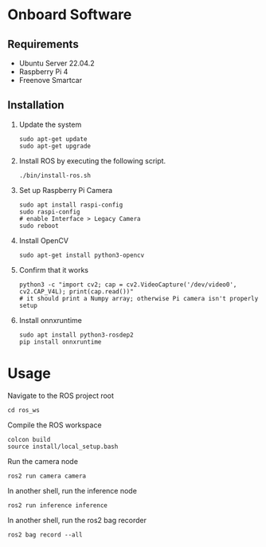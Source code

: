 # Onboard Software

## Requirements

- Ubuntu Server 22.04.2
- Raspberry Pi 4
- Freenove Smartcar

## Installation

1. Update the system
   ```shell
   sudo apt-get update
   sudo apt-get upgrade
   ```

2. Install ROS by executing the following script.
    ```shell
    ./bin/install-ros.sh
    ```

3. Set up Raspberry Pi Camera
   ```shell
   sudo apt install raspi-config
   sudo raspi-config
   # enable Interface > Legacy Camera
   sudo reboot 
   ```
   
4. Install OpenCV
   ```shell
   sudo apt-get install python3-opencv
   ```

5. Confirm that it works
   ```shell
   python3 -c "import cv2; cap = cv2.VideoCapture('/dev/video0', cv2.CAP_V4L); print(cap.read())"
   # it should print a Numpy array; otherwise Pi camera isn't properly setup
   ```

6. Install onnxruntime
   ```shell
   sudo apt install python3-rosdep2
   pip install onnxruntime
   ```

# Usage

Navigate to the ROS project root
```shell
cd ros_ws
```

Compile the ROS workspace
```shell
colcon build
source install/local_setup.bash
```

Run the camera node
```shell
ros2 run camera camera
```

In another shell, run the inference node
```shell
ros2 run inference inference
```

In another shell, run the ros2 bag recorder
```shell
ros2 bag record --all
```

